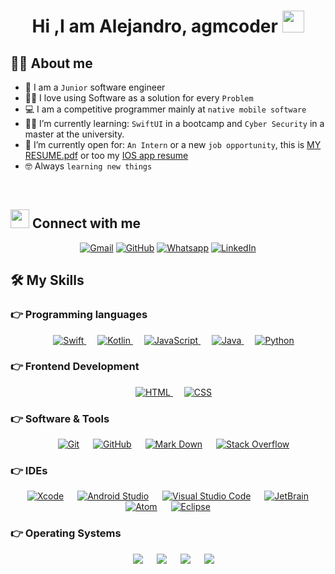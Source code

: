 <h1 align="center">Hi ,I am Alejandro, agmcoder <img src="https://media.giphy.com/media/hvRJCLFzcasrR4ia7z/giphy.gif" width="35"></h1>






## :sassy_man:  About me
- :school: I am a `Junior` software engineer
- :technologist: I love using Software as a solution for every `Problem` 
- :computer: I am a competitive programmer mainly at `native mobile software`
- :student: I’m currently learning: `SwiftUI` in a bootcamp and `Cyber Security` in a master  at the university.
- :thinking: I’m currently open for: `An Intern` or a new `job opportunity`, this is [MY RESUME.pdf](https://drive.google.com/file/d/17EkudAqflp1iPScBwPCDmnvlRe4-chlR/view?usp=sharing) or too my [IOS app resume](https://github.com/agmcoder/Portfolio_SwiftUI)
- :nerd_face: Always `learning new things`


<br>



## <img src="https://media.giphy.com/media/iY8CRBdQXODJSCERIr/giphy.gif" width="30px"> Connect with me
<p align="center">
	<a href="mailto:agmcoder@gmail.com"><img img src="https://img.shields.io/badge/gmail-%23EA4335.svg?style=plastic&logo=gmail&logoColor=white" alt="Gmail"/></a>
	<a href="https://github.com/agmcoder"><img src="https://img.shields.io/badge/github-%23181717.svg?style=plastic&logo=github&logoColor=white" alt="GitHub"/></a>
	<a href="https://wa.me/34628852554"><img src="https://img.shields.io/badge/whatsapp-%2325D366.svg?style=plastic&logo=whatsapp&logoColor=white" alt="Whatsapp"/></a>
	<a href="https://www.linkedin.com/in/alejandro-gomez-martin/"><img src="https://img.shields.io/badge/linkedin-%230A66C2.svg?style=plastic&logo=linkedin&logoColor=white" alt="LinkedIn"/></a>
	<!--<a href="https://www.facebook.com/7oSkaaa"><img src="https://img.shields.io/badge/facebook-%231877F2.svg?style=plastic&logo=facebook&logoColor=white" alt="Facebook"/></a>-->
	<!--<a href="https://www.instagram.com/ahmed_7oskaa/"><img src="https://img.shields.io/badge/instagram-%23E4405F.svg?style=plastic&logo=instagram&logoColor=white" alt="Instagram"/></a>-->
	<!--<a href="https://msng.link/o/?ahmed.7oskaa=sc"><img src="https://img.shields.io/badge/snapchat-%23FFFC00.svg?style=plastic&logo=snapchat&logoColor=black" alt="Snap Chat"/></a>-->
</p>




## 🛠️ My Skills

### 👉 Programming languages

<p align="center">   
  &emsp;
  
  <a href="https://developer.apple.com/swift/" target="_blank">
     <img alt="Swift" src="https://img.shields.io/twitter/url?color=red&label=Swif&logo=swift&style=plastic&url=https%3A%2F%2Fkotlinlang.org%2F">
  </a>
  &emsp;
  
  <a href="https://kotlinlang.org/" target="_blank">
     <img alt="Kotlin" src="https://img.shields.io/twitter/url?color=blueviolet&label=Kotlin&logo=kotlin&logoColor=blueviolet&style=plastic&url=https%3A%2F%2Fdeveloper.android.com%2Fkotlin%3Fgclid%3DCjwKCAjw9e6SBhB2EiwA5myr9khFnjVkRxsB5oxVtmuMpHMla_7UHd9npIdFUJY1XBdFzwqcLmdyPhoCKJIQAvD_BwE%26gclsrc%3Daw.ds">
  </a>
  &emsp;
  <a href="https://developer.mozilla.org/en-US/docs/Web/JavaScript" target="_blank"> 
     <img alt="JavaScript" src="https://img.shields.io/badge/JavaScript%20-%23F7DF1E.svg?style=plastic&logo=javascript&logoColor=black">
   </a>
  &emsp;
  <a href="https://www.java.com" target="_blank"> 
    <img alt="Java" src="https://img.shields.io/badge/Java-%23007396.svg?style=plastic&logo=java&logoColor=white">
  </a>
  &emsp;
   <a href="https://www.python.org" target="_blank">
    <img alt="Python" src="https://img.shields.io/badge/Python%20-%2314354C.svg?style=plastic&logo=python&logoColor=white">
  </a>
</p>

### 👉 Frontend Development
<p align="center"> 
  &emsp; 
  <a href="https://www.w3.org/html/" target="_blank"> 
   <img alt="HTML" src="https://img.shields.io/badge/HTML5%20-%23E34F26.svg?style=plastic&logo=html5&logoColor=white">
  </a>   
  &emsp;
  <a href="https://www.w3schools.com/css/" target="_blank">
    <img alt="CSS" src="https://img.shields.io/badge/CSS%20-%231572B6.svg?style=plastic&logo=css3&logoColor=white">
  </a> 
</p>

 ### 👉 Software & Tools
 
<p align="center">
  &emsp;
    <a href="#"><img alt="Git" src="https://img.shields.io/badge/Git%20-%23F05033.svg?style=plastic&logo=git&logoColor=white"></a>
  &emsp;
    <a href="#"><img alt="GitHub" src="https://img.shields.io/badge/github-%23181717.svg?style=plastic&logo=github&logoColor=white"></a>
  &emsp;
    <a href="#"><img alt="Mark Down" src="https://img.shields.io/badge/Markdown-000000?style=plastic&logo=markdown&logoColor=white"></a>
  &emsp;
    <a href="#"><img alt="Stack Overflow" src="https://img.shields.io/badge/-Stack%20Overflow-FE7A16?style=plastic&logo=stack-overflow&logoColor=white"></a>
</p>

 ### 👉 IDEs
 
<p align="center">
  &emsp;
    <a href="#"><img alt="Xcode" src="https://img.shields.io/twitter/url?color=gray&label=Xcode&logo=xcode&style=plastic&url=https%3A%2F%2Fdeveloper.apple.com%2Fxcode%2F"></a>
  &emsp;
    <a href="#"><img alt="Android Studio" src="https://img.shields.io/twitter/url?color=gray&label=Android%20Studio&logo=android%20studio&style=plastic&url=https%3A%2F%2Fdeveloper.android.com%2Fstudio%3Fgclid%3DCjwKCAjw9e6SBhB2EiwA5myr9go_JNmtMfLEX2pgGvXXq1Qe16UK0Xjexwr5KZ8n18WhvfysY-dOBRoC904QAvD_BwE%26gclsrc%3Daw.ds"></a>
  &emsp;
    <a href="#"><img alt="Visual Studio Code" src="https://img.shields.io/badge/Visual%20Studio%20Code-0078d7.svg?style=plastic&logo=visual-studio-code&logoColor=white"></a>
  &emsp;
    <a href="#"><img alt="JetBrain" src="https://img.shields.io/badge/jetbrains-%23000000.svg?style=plastic&logo=jetbrains&logoColor=white" /></a>
  &emsp;
    <a href="#"><img alt="Atom" src="https://img.shields.io/badge/atom-%2366595C.svg?&style=plastic&logo=atom&logoColor=white" /></a>
  &emsp;
    <a href="#"><img alt="Eclipse" src="https://img.shields.io/badge/eclipse%20ide-%232C2255.svg?&style=plastic&logo=eclipse%20ide&logoColor=white" /></a>
</p>


 ### 👉 Operating Systems
 
<p align="center">
  &emsp;
    <a href="#"><img src="https://img.shields.io/badge/Linux-FCC624?style=plastic&logo=linux&logoColor=black"></a>
  &emsp;
    <a href="#"><img src="https://img.shields.io/badge/Ubuntu-E95420?style=plastic&logo=ubuntu&logoColor=white"></a>
  &emsp;
    <a href="#"><img src="https://img.shields.io/badge/Windows-0078D6?style=plastic&logo=windows&logoColor=white"></a>
  &emsp;
    <a href="#"><img src="https://img.shields.io/twitter/url?color=gray&label=Kali%20Linux&logo=kali%20linux&logoColor=white&style=plastic&url=https%3A%2F%2Fwww.kali.org%2F" /></a>	  
</p>

<br/>

